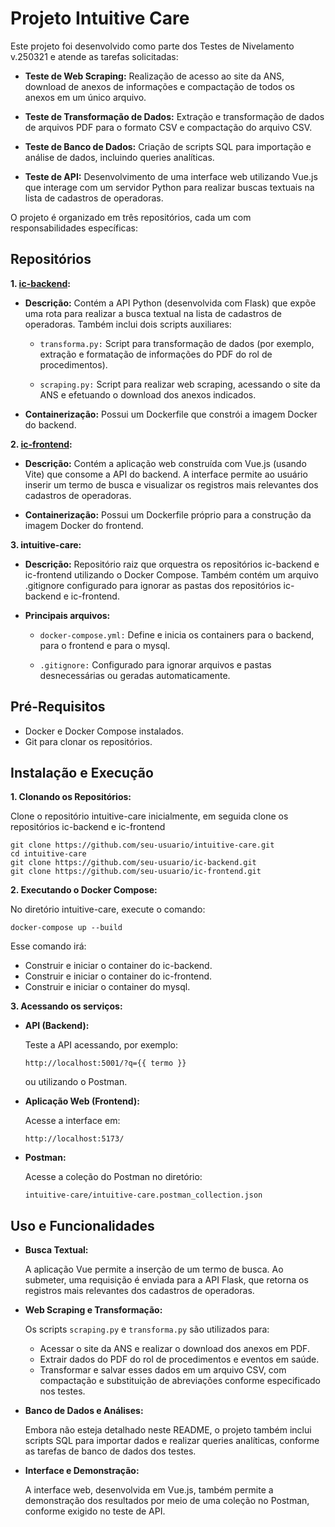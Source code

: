 # Projeto Intuitive Care
Este projeto foi desenvolvido como parte dos Testes de Nivelamento v.250321 e atende as tarefas solicitadas:

- __Teste de Web Scraping:__ Realização de acesso ao site da ANS, download de anexos de informações e compactação de todos os anexos em um único arquivo.

- __Teste de Transformação de Dados:__ Extração e transformação de dados de arquivos PDF para o formato CSV e compactação do arquivo CSV.

- __Teste de Banco de Dados:__ Criação de scripts SQL para importação e análise de dados, incluindo queries analíticas.

- __Teste de API:__ Desenvolvimento de uma interface web utilizando Vue.js que interage com um servidor Python para realizar buscas textuais na lista de cadastros de operadoras.

O projeto é organizado em três repositórios, cada um com responsabilidades específicas:


## Repositórios
__1. [ic-backend](https://github.com/beatrizlimac/ic-backend/tree/main):__  
- __Descrição:__
Contém a API Python (desenvolvida com Flask) que expõe uma rota para realizar a busca textual na lista de cadastros de operadoras.
Também inclui dois scripts auxiliares:

   - `transforma.py:` Script para transformação de dados (por exemplo, extração e formatação de informações do PDF do rol de procedimentos).

   - `scraping.py:` Script para realizar web scraping, acessando o site da ANS e efetuando o download dos anexos indicados.
       
- __Containerização:__
Possui um Dockerfile que constrói a imagem Docker do backend.

__2. [ic-frontend](https://github.com/beatrizlimac/ic-frontend/tree/main):__  
- __Descrição:__
Contém a aplicação web construída com Vue.js (usando Vite) que consome a API do backend. A interface permite ao usuário inserir um termo de busca e visualizar os registros mais relevantes dos cadastros de operadoras.

- __Containerização:__
Possui um Dockerfile próprio para a construção da imagem Docker do frontend.

__3. intuitive-care:__
- __Descrição:__
Repositório raiz que orquestra os repositórios ic-backend e ic-frontend utilizando o Docker Compose.
Também contém um arquivo .gitignore configurado para ignorar as pastas dos repositórios ic-backend e ic-frontend.

- __Principais arquivos:__

   - `docker-compose.yml:` Define e inicia os containers para o backend, para o frontend e para o mysql.

   - `.gitignore:` Configurado para ignorar arquivos e pastas desnecessárias ou geradas automaticamente.


## Pré-Requisitos
- Docker e Docker Compose instalados.
- Git para clonar os repositórios.


## Instalação e Execução
__1. Clonando os Repositórios:__  

Clone o repositório intuitive-care inicialmente, em seguida clone os repositórios ic-backend e ic-frontend
```
git clone https://github.com/seu-usuario/intuitive-care.git
cd intuitive-care
git clone https://github.com/seu-usuario/ic-backend.git
git clone https://github.com/seu-usuario/ic-frontend.git
```
__2. Executando o Docker Compose:__  

No diretório intuitive-care, execute o comando:
```
docker-compose up --build
```
Esse comando irá:
  - Construir e iniciar o container do ic-backend.
  - Construir e iniciar o container do ic-frontend.
  - Construir e iniciar o container do mysql.

__3. Acessando os serviços:__  

- __API (Backend):__
  
  Teste a API acessando, por exemplo:
  ```
  http://localhost:5001/?q={{ termo }}
  ```
  ou utilizando o Postman.

- __Aplicação Web (Frontend):__

  Acesse a interface em:
  ```
  http://localhost:5173/
  ```

- __Postman:__

  Acesse a coleção do Postman no diretório:
  ```
  intuitive-care/intuitive-care.postman_collection.json
  ```


## Uso e Funcionalidades
- __Busca Textual:__
  
  A aplicação Vue permite a inserção de um termo de busca. Ao submeter, uma requisição é enviada para a API Flask, que retorna os registros mais relevantes dos cadastros de operadoras.

- __Web Scraping e Transformação:__
  
  Os scripts `scraping.py` e `transforma.py` são utilizados para:

  - Acessar o site da ANS e realizar o download dos anexos em PDF.
  - Extrair dados do PDF do rol de procedimentos e eventos em saúde.
  - Transformar e salvar esses dados em um arquivo CSV, com compactação e substituição de abreviações conforme especificado nos testes.

- __Banco de Dados e Análises:__
  
  Embora não esteja detalhado neste README, o projeto também inclui scripts SQL para importar dados e realizar queries analíticas, conforme as tarefas de banco de dados dos testes.

- __Interface e Demonstração:__  

  A interface web, desenvolvida em Vue.js, também permite a demonstração dos resultados por meio de uma coleção no Postman, conforme exigido no teste de API.
